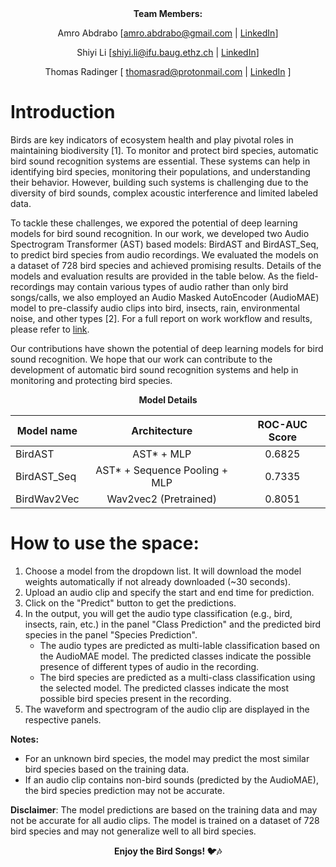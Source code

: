 <div align="center">
<b>Team Members: </b>

Amro Abdrabo [amro.abdrabo@gmail.com | [LinkedIn](https://www.linkedin.com/in/amroabdrabo/)]

Shiyi Li  [shiyi.li@ifu.baug.ethz.ch | [LinkedIn](www.linkedin.com/in/shiyili01)]

Thomas Radinger [ thomasrad@protonmail.com | [LinkedIn](https://www.linkedin.com/in/thomas-radinger-743958142/) ]
</div>

# Introduction 

Birds are key indicators of ecosystem health and play pivotal roles in maintaining biodiversity [1]. To monitor and protect bird species, automatic bird sound recognition systems are essential. These systems can help in identifying bird species, monitoring their populations, and understanding their behavior. However, building such systems is challenging due to the diversity of bird sounds, complex acoustic interference and limited labeled data. 

To tackle these challenges, we expored the potential of deep learning models for bird sound recognition. In our work, we developed two Audio Spectrogram Transformer (AST) based models: BirdAST and BirdAST_Seq, to predict bird species from audio recordings. We evaluated the models on a dataset of 728 bird species and achieved promising results.  Details of the models and evaluation results are provided in the table below. As the field-recordings may contain various types of audio rather than only bird songs/calls, we also employed an Audio Masked AutoEncoder (AudioMAE) model to pre-classify audio clips into bird, insects, rain, environmental noise, and other types [2]. For a full report on work workflow and results, please refer to [link](https://docs.google.com/document/d/17uRGEVz4hxShK4fvWQzIKFJlVwEg9p1rAT9XXDYGE3w/edit?usp=sharing).

Our contributions have shown the potential of deep learning models for bird sound recognition. We hope that our work can contribute to the development of automatic bird sound recognition systems and help in monitoring and protecting bird species.

<div align="center">
<b>Model Details</b>

| Model name       | Architecture                   | ROC-AUC Score |
| ---------------  |:------------------------------:|:-------------:|
| BirdAST          | AST* + MLP                     | 0.6825        |
| BirdAST_Seq      | AST* + Sequence Pooling + MLP  | 0.7335        |
| BirdWav2Vec      | Wav2vec2 (Pretrained)          | 0.8051        |

</div>

# How to use the space:

1. Choose a model from the dropdown list. It will download the model weights automatically if not already downloaded (~30 seconds).
2. Upload an audio clip and specify the start and end time for prediction. 
3. Click on the "Predict" button to get the predictions.
4. In the output, you will get the audio type classification (e.g., bird, insects, rain, etc.) in the panel "Class Prediction" and the predicted bird species in the panel "Species Prediction". 
    * The audio types are predicted as multi-lable classification based on the AudioMAE model. The predicted classes indicate the possible presence of different types of audio in the recording.
    * The bird species are predicted as a multi-class classification using the selected model. The predicted classes indicate the most possible bird species present in the recording. 
5. The waveform and spectrogram of the audio clip are displayed in the respective panels.

**Notes:**
- For an unknown bird species, the model may predict the most similar bird species based on the training data.
- If an audio clip contains non-bird sounds (predicted by the AudioMAE), the bird species prediction may not be accurate.

**Disclaimer**: The model predictions are based on the training data and may not be accurate for all audio clips. The model is trained on a dataset of 728 bird species and may not generalize well to all bird species.

<div align="center">
  <b>Enjoy the Bird Songs! 🐦🎶
</div>
